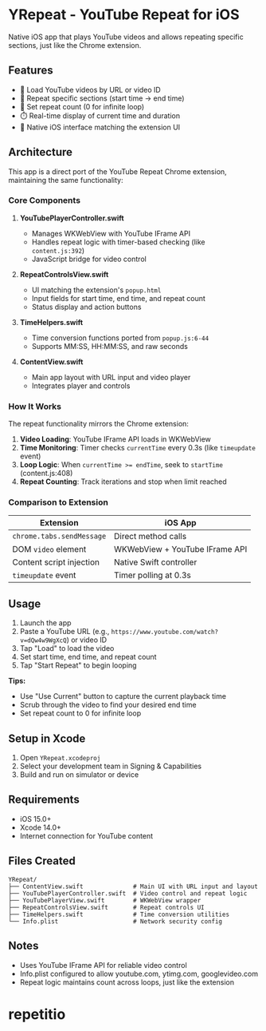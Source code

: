 # YRepeat - YouTube Repeat for iOS

Native iOS app that plays YouTube videos and allows repeating specific sections, just like the Chrome extension.

## Features

- 🎥 Load YouTube videos by URL or video ID
- 🔁 Repeat specific sections (start time → end time)
- 🔢 Set repeat count (0 for infinite loop)
- ⏱️ Real-time display of current time and duration
- 📱 Native iOS interface matching the extension UI

## Architecture

This app is a direct port of the YouTube Repeat Chrome extension, maintaining the same functionality:

### Core Components

1. **YouTubePlayerController.swift**
   - Manages WKWebView with YouTube IFrame API
   - Handles repeat logic with timer-based checking (like `content.js:392`)
   - JavaScript bridge for video control

2. **RepeatControlsView.swift**
   - UI matching the extension's `popup.html`
   - Input fields for start time, end time, and repeat count
   - Status display and action buttons

3. **TimeHelpers.swift**
   - Time conversion functions ported from `popup.js:6-44`
   - Supports MM:SS, HH:MM:SS, and raw seconds

4. **ContentView.swift**
   - Main app layout with URL input and video player
   - Integrates player and controls

### How It Works

The repeat functionality mirrors the Chrome extension:

1. **Video Loading**: YouTube IFrame API loads in WKWebView
2. **Time Monitoring**: Timer checks `currentTime` every 0.3s (like `timeupdate` event)
3. **Loop Logic**: When `currentTime >= endTime`, seek to `startTime` (content.js:408)
4. **Repeat Counting**: Track iterations and stop when limit reached

### Comparison to Extension

| Extension | iOS App |
|-----------|---------|
| `chrome.tabs.sendMessage` | Direct method calls |
| DOM `video` element | WKWebView + YouTube IFrame API |
| Content script injection | Native Swift controller |
| `timeupdate` event | Timer polling at 0.3s |

## Usage

1. Launch the app
2. Paste a YouTube URL (e.g., `https://www.youtube.com/watch?v=dQw4w9WgXcQ`) or video ID
3. Tap "Load" to load the video
4. Set start time, end time, and repeat count
5. Tap "Start Repeat" to begin looping

**Tips:**
- Use "Use Current" button to capture the current playback time
- Scrub through the video to find your desired end time
- Set repeat count to 0 for infinite loop

## Setup in Xcode

1. Open `YRepeat.xcodeproj`
2. Select your development team in Signing & Capabilities
3. Build and run on simulator or device

## Requirements

- iOS 15.0+
- Xcode 14.0+
- Internet connection for YouTube content

## Files Created

```
YRepeat/
├── ContentView.swift              # Main UI with URL input and layout
├── YouTubePlayerController.swift  # Video control and repeat logic
├── YouTubePlayerView.swift        # WKWebView wrapper
├── RepeatControlsView.swift       # Repeat controls UI
├── TimeHelpers.swift              # Time conversion utilities
└── Info.plist                     # Network security config
```

## Notes

- Uses YouTube IFrame API for reliable video control
- Info.plist configured to allow youtube.com, ytimg.com, googlevideo.com
- Repeat logic maintains count across loops, just like the extension
# repetitio
